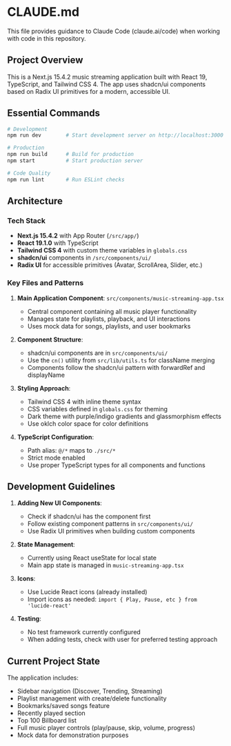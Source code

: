 # CLAUDE.md

This file provides guidance to Claude Code (claude.ai/code) when working with code in this repository.

## Project Overview

This is a Next.js 15.4.2 music streaming application built with React 19, TypeScript, and Tailwind CSS 4. The app uses shadcn/ui components based on Radix UI primitives for a modern, accessible UI.

## Essential Commands

```bash
# Development
npm run dev        # Start development server on http://localhost:3000

# Production
npm run build      # Build for production
npm start          # Start production server

# Code Quality
npm run lint       # Run ESLint checks
```

## Architecture

### Tech Stack
- **Next.js 15.4.2** with App Router (`/src/app/`)
- **React 19.1.0** with TypeScript
- **Tailwind CSS 4** with custom theme variables in `globals.css`
- **shadcn/ui** components in `/src/components/ui/`
- **Radix UI** for accessible primitives (Avatar, ScrollArea, Slider, etc.)

### Key Files and Patterns

1. **Main Application Component**: `src/components/music-streaming-app.tsx`
   - Central component containing all music player functionality
   - Manages state for playlists, playback, and UI interactions
   - Uses mock data for songs, playlists, and user bookmarks

2. **Component Structure**:
   - shadcn/ui components are in `src/components/ui/`
   - Use the `cn()` utility from `src/lib/utils.ts` for className merging
   - Components follow the shadcn/ui pattern with forwardRef and displayName

3. **Styling Approach**:
   - Tailwind CSS 4 with inline theme syntax
   - CSS variables defined in `globals.css` for theming
   - Dark theme with purple/indigo gradients and glassmorphism effects
   - Use oklch color space for color definitions

4. **TypeScript Configuration**:
   - Path alias: `@/*` maps to `./src/*`
   - Strict mode enabled
   - Use proper TypeScript types for all components and functions

## Development Guidelines

1. **Adding New UI Components**:
   - Check if shadcn/ui has the component first
   - Follow existing component patterns in `src/components/ui/`
   - Use Radix UI primitives when building custom components

2. **State Management**:
   - Currently using React useState for local state
   - Main app state is managed in `music-streaming-app.tsx`

3. **Icons**:
   - Use Lucide React icons (already installed)
   - Import icons as needed: `import { Play, Pause, etc } from 'lucide-react'`

4. **Testing**:
   - No test framework currently configured
   - When adding tests, check with user for preferred testing approach

## Current Project State

The application includes:
- Sidebar navigation (Discover, Trending, Streaming)
- Playlist management with create/delete functionality
- Bookmarks/saved songs feature
- Recently played section
- Top 100 Billboard list
- Full music player controls (play/pause, skip, volume, progress)
- Mock data for demonstration purposes